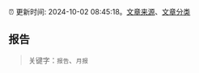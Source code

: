 :alarm_clock: 更新时间: 2024-10-02 08:45:18。[文章来源](/README.md)、[文章分类](/TAGS.md)

## 报告


> 关键字：`报告`、`月报`



